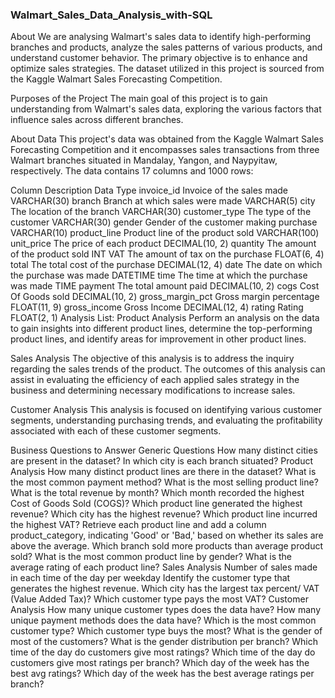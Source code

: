 ### Walmart_Sales_Data_Analysis_with-SQL
About
We are analysing Walmart's sales data to identify high-performing branches and products, analyze the sales patterns of various products, and understand customer behavior. The primary objective is to enhance and optimize sales strategies. The dataset utilized in this project is sourced from the Kaggle Walmart Sales Forecasting Competition.

Purposes of the Project
The main goal of this project is to gain understanding from Walmart's sales data, exploring the various factors that influence sales across different branches.

About Data
This project's data was obtained from the Kaggle Walmart Sales Forecasting Competition and it encompasses sales transactions from three Walmart branches situated in Mandalay, Yangon, and Naypyitaw, respectively. The data contains 17 columns and 1000 rows:

Column	Description	Data Type
invoice_id	Invoice of the sales made	VARCHAR(30)
branch	Branch at which sales were made	VARCHAR(5)
city	The location of the branch	VARCHAR(30)
customer_type	The type of the customer	VARCHAR(30)
gender	Gender of the customer making purchase	VARCHAR(10)
product_line	Product line of the product sold	VARCHAR(100)
unit_price	The price of each product	DECIMAL(10, 2)
quantity	The amount of the product sold	INT
VAT	The amount of tax on the purchase	FLOAT(6, 4)
total	The total cost of the purchase	DECIMAL(12, 4)
date	The date on which the purchase was made	DATETIME
time	The time at which the purchase was made	TIME
payment	The total amount paid	DECIMAL(10, 2)
cogs	Cost Of Goods sold	DECIMAL(10, 2)
gross_margin_pct	Gross margin percentage	FLOAT(11, 9)
gross_income	Gross Income	DECIMAL(12, 4)
rating	Rating	FLOAT(2, 1)
Analysis List:
Product Analysis
Perform an analysis on the data to gain insights into different product lines, determine the top-performing product lines, and identify areas for improvement in other product lines.

Sales Analysis
The objective of this analysis is to address the inquiry regarding the sales trends of the product. The outcomes of this analysis can assist in evaluating the efficiency of each applied sales strategy in the business and determining necessary modifications to increase sales.

Customer Analysis
This analysis is focused on identifying various customer segments, understanding purchasing trends, and evaluating the profitability associated with each of these customer segments.

Business Questions to Answer
Generic Questions
How many distinct cities are present in the dataset?
In which city is each branch situated?
Product Analysis
How many distinct product lines are there in the dataset?
What is the most common payment method?
What is the most selling product line?
What is the total revenue by month?
Which month recorded the highest Cost of Goods Sold (COGS)?
Which product line generated the highest revenue?
Which city has the highest revenue?
Which product line incurred the highest VAT?
Retrieve each product line and add a column product_category, indicating 'Good' or 'Bad,' based on whether its sales are above the average.
Which branch sold more products than average product sold?
What is the most common product line by gender?
What is the average rating of each product line?
Sales Analysis
Number of sales made in each time of the day per weekday
Identify the customer type that generates the highest revenue.
Which city has the largest tax percent/ VAT (Value Added Tax)?
Which customer type pays the most VAT?
Customer Analysis
How many unique customer types does the data have?
How many unique payment methods does the data have?
Which is the most common customer type?
Which customer type buys the most?
What is the gender of most of the customers?
What is the gender distribution per branch?
Which time of the day do customers give most ratings?
Which time of the day do customers give most ratings per branch?
Which day of the week has the best avg ratings?
Which day of the week has the best average ratings per branch?
